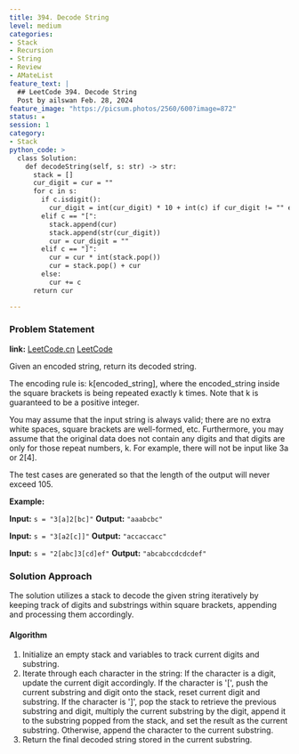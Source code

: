 ```yaml
---
title: 394. Decode String
level: medium
categories:
- Stack
- Recursion
- String
- Review
- AMateList
feature_text: |
  ## LeetCode 394. Decode String
  Post by ailswan Feb. 28, 2024
feature_image: "https://picsum.photos/2560/600?image=872"
status: ★
session: 1
category:
- Stack
python_code: >
  class Solution:
    def decodeString(self, s: str) -> str:
      stack = []
      cur_digit = cur = ""
      for c in s:
        if c.isdigit():
          cur_digit = int(cur_digit) * 10 + int(c) if cur_digit != "" else int(c)
        elif c == "[":
          stack.append(cur)
          stack.append(str(cur_digit))
          cur = cur_digit = ""
        elif c == "]":
          cur = cur * int(stack.pop())
          cur = stack.pop() + cur
        else:
          cur += c
      return cur

---
```


### Problem Statement
**link:**
[LeetCode.cn](https://leetcode.cn/problems/decode-string/)
[LeetCode](https://leetcode.com/problems/decode-string/)

Given an encoded string, return its decoded string.

The encoding rule is: k[encoded_string], where the encoded_string inside the square brackets is being repeated exactly k times. Note that k is guaranteed to be a positive integer.

You may assume that the input string is always valid; there are no extra white spaces, square brackets are well-formed, etc. Furthermore, you may assume that the original data does not contain any digits and that digits are only for those repeat numbers, k. For example, there will not be input like 3a or 2[4].

The test cases are generated so that the length of the output will never exceed 105.

 
**Example:**

**Input:** `s = "3[a]2[bc]"`
**Output:** `"aaabcbc"`
 
**Input:** `s = "3[a2[c]]"`
**Output:** `"accaccacc"`

**Input:** `s = "2[abc]3[cd]ef"`
**Output:** `"abcabccdcdcdef"`

### Solution Approach
The solution utilizes a stack to decode the given string iteratively by keeping track of digits and substrings within square brackets, appending and processing them accordingly.

#### Algorithm
1. Initialize an empty stack and variables to track current digits and substring.
2. Iterate through each character in the string:
If the character is a digit, update the current digit accordingly.
If the character is '[', push the current substring and digit onto the stack, reset current digit and substring.
If the character is ']', pop the stack to retrieve the previous substring and digit, multiply the current substring by the digit, append it to the substring popped from the stack, and set the result as the current substring.
Otherwise, append the character to the current substring.
3. Return the final decoded string stored in the current substring.